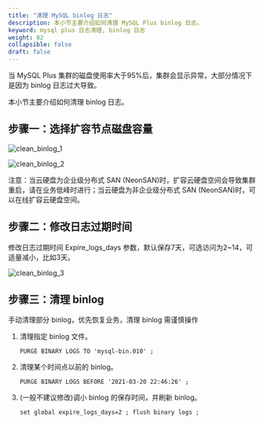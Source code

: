 ```yaml
---
title: "清理 MySQL binlog 日志"
description: 本小节主要介绍如何清理 MySQL Plus binlog 日志。 
keyword: mysql plus 日志清理, binlog 日志 
weight: 02
collapsible: false
draft: false
---
```


当 MySQL Plus 集群的磁盘使用率大于95%后，集群会显示异常，大部分情况下是因为 binlog 日志过大导致。

本小节主要介绍如何清理 binlog 日志。

## 步骤一：选择扩容节点磁盘容量

![clean_binlog_1](/database/mysql/_images/clean_binlog_1.png)

![clean_binlog_2](/database/mysql/_images/clean_binlog_2.png)

注意：当云硬盘为企业级分布式 SAN (NeonSAN)时，扩容云硬盘空间会导致集群重启，请在业务低峰时进行；当云硬盘为非企业级分布式 SAN (NeonSAN)时，可以在线扩容云硬盘空间。

## 步骤二：修改日志过期时间

修改日志过期时间 Expire_logs_days 参数，默认保存7天，可选访问为2~14，可适量减小，比如3天。

![clean_binlog_3](/database/mysql/_images/clean_binlog_3.png)

## 步骤三：清理 binlog

手动清理部分 binlog，优先恢复业务，清理 binlog 需谨慎操作

1. 清理指定 binlog 文件。

   ```
   PURGE BINARY LOGS TO 'mysql-bin.010' ;
   ```

2. 清理某个时间点以前的 binlog。

   ```
   PURGE BINARY LOGS BEFORE '2021-03-20 22:46:26' ;
   ```

3. (一般不建议修改)调小 binlog 的保存时间，并刷新 binlog。

   ```
   set global expire_logs_days=2 ; flush binary logs ; 
   ```

